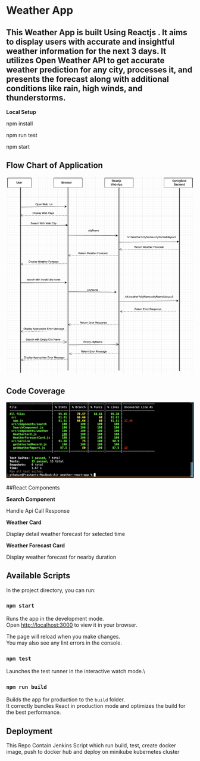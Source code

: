 
# Weather App

## This Weather App is built Using Reactjs . It aims to display users with accurate and insightful weather information for the next 3 days. It utilizes Open Weather API to get accurate weather prediction for any city, processes it, and presents the forecast along with additional conditions like rain, high winds, and thunderstorms.

**Local Setup**

npm install

npm run test

npm start

## Flow Chart of Application

![Alt text](flowchartweatherapp.drawio.png)

## Code Coverage

![Alt text](<weather app coverage.png>)

##React Components

**Search Component**

Handle Api Call Response

**Weather Card**

Display detail weather forecast for selected time

**Weather Forecast Card**

Display  weather forecast for nearby duration

## Available Scripts

In the project directory, you can run:

### `npm start`

Runs the app in the development mode.\
Open [http://localhost:3000](http://localhost:3000) to view it in your browser.

The page will reload when you make changes.\
You may also see any lint errors in the console.

### `npm test`

Launches the test runner in the interactive watch mode.\

### `npm run build`

Builds the app for production to the `build` folder.\
It correctly bundles React in production mode and optimizes the build for the best performance.

## Deployment

This Repo Contain Jenkins Script which run build, test, create docker image, push to docker hub and deploy on minikube kubernetes cluster





